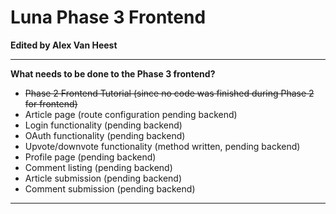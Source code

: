 # Luna Phase 3 Frontend

**Edited by Alex Van Heest**

****

**What needs to be done to the Phase 3 frontend?**

* ~~Phase 2 Frontend Tutorial (since no code was finished during Phase 2 for frontend)~~
* Article page (route configuration pending backend)
* Login functionality (pending backend)
* OAuth functionality (pending backend)
* Upvote/downvote functionality (method written, pending backend)
* Profile page (pending backend)
* Comment listing (pending backend)
* Article submission (pending backend)
* Comment submission (pending backend)

****
